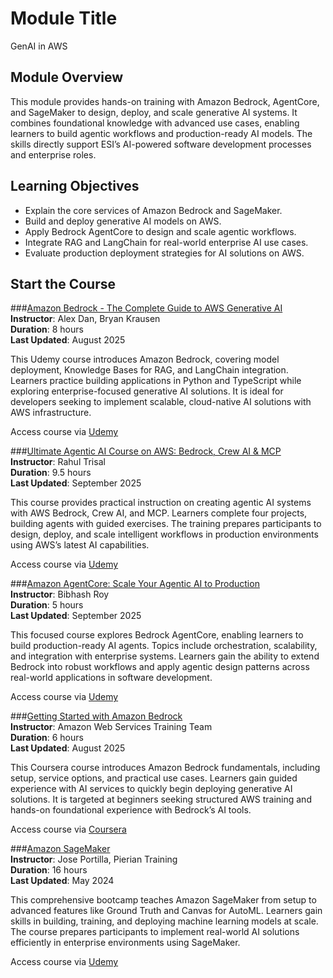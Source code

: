# Module Title
GenAI in AWS


## Module Overview
This module provides hands-on training with Amazon Bedrock, AgentCore, and SageMaker to design, deploy, and scale generative AI systems. It combines foundational knowledge with advanced use cases, enabling learners to build agentic workflows and production-ready AI models. The skills directly support ESI’s AI-powered software development processes and enterprise roles.

## Learning Objectives
- Explain the core services of Amazon Bedrock and SageMaker.  
- Build and deploy generative AI models on AWS.  
- Apply Bedrock AgentCore to design and scale agentic workflows.  
- Integrate RAG and LangChain for real-world enterprise AI use cases.  
- Evaluate production deployment strategies for AI solutions on AWS.  

## Start the Course
###[Amazon Bedrock - The Complete Guide to AWS Generative AI](https://www.udemy.com/course/amazon-bedrock-aws-generative-ai/)  
**Instructor**: Alex Dan, Bryan Krausen  
**Duration**: 8 hours  
**Last Updated**: August 2025  

This Udemy course introduces Amazon Bedrock, covering model deployment, Knowledge Bases for RAG, and LangChain integration. Learners practice building applications in Python and TypeScript while exploring enterprise-focused generative AI solutions. It is ideal for developers seeking to implement scalable, cloud-native AI solutions with AWS infrastructure.  

Access course via [Udemy](https://www.udemy.com/course/amazon-bedrock-aws-generative-ai/)  

###[Ultimate Agentic AI Course on AWS: Bedrock, Crew AI & MCP](https://www.udemy.com/course/aws-ai-agents-complete-course-hands-on/)  
**Instructor**: Rahul Trisal  
**Duration**: 9.5 hours  
**Last Updated**: September 2025  

This course provides practical instruction on creating agentic AI systems with AWS Bedrock, Crew AI, and MCP. Learners complete four projects, building agents with guided exercises. The training prepares participants to design, deploy, and scale intelligent workflows in production environments using AWS’s latest AI capabilities.  

Access course via [Udemy](https://www.udemy.com/course/aws-ai-agents-complete-course-hands-on/)  

###[Amazon AgentCore: Scale Your Agentic AI to Production](https://www.udemy.com/course/amazon-bedrock-agentcore/)  
**Instructor**: Bibhash Roy  
**Duration**: 5 hours  
**Last Updated**: September 2025  

This focused course explores Bedrock AgentCore, enabling learners to build production-ready AI agents. Topics include orchestration, scalability, and integration with enterprise systems. Learners gain the ability to extend Bedrock into robust workflows and apply agentic design patterns across real-world applications in software development.  

Access course via [Udemy](https://www.udemy.com/course/amazon-bedrock-agentcore/)  

###[Getting Started with Amazon Bedrock](https://www.coursera.org/learn/getting-started-with-amazon-bedrock)  
**Instructor**: Amazon Web Services Training Team  
**Duration**: 6 hours  
**Last Updated**: August 2025   

This Coursera course introduces Amazon Bedrock fundamentals, including setup, service options, and practical use cases. Learners gain guided experience with AI services to quickly begin deploying generative AI solutions. It is targeted at beginners seeking structured AWS training and hands-on foundational experience with Bedrock’s AI tools.  

Access course via [Coursera](https://www.coursera.org/learn/getting-started-with-amazon-bedrock)  

###[Amazon SageMaker](https://www.udemy.com/course/amazon-sagemaker-course/)  
**Instructor**: Jose Portilla, Pierian Training  
**Duration**: 16 hours  
**Last Updated**: May 2024 

This comprehensive bootcamp teaches Amazon SageMaker from setup to advanced features like Ground Truth and Canvas for AutoML. Learners gain skills in building, training, and deploying machine learning models at scale. The course prepares participants to implement real-world AI solutions efficiently in enterprise environments using SageMaker.  

Access course via [Udemy](https://www.udemy.com/course/amazon-sagemaker-course/)  

